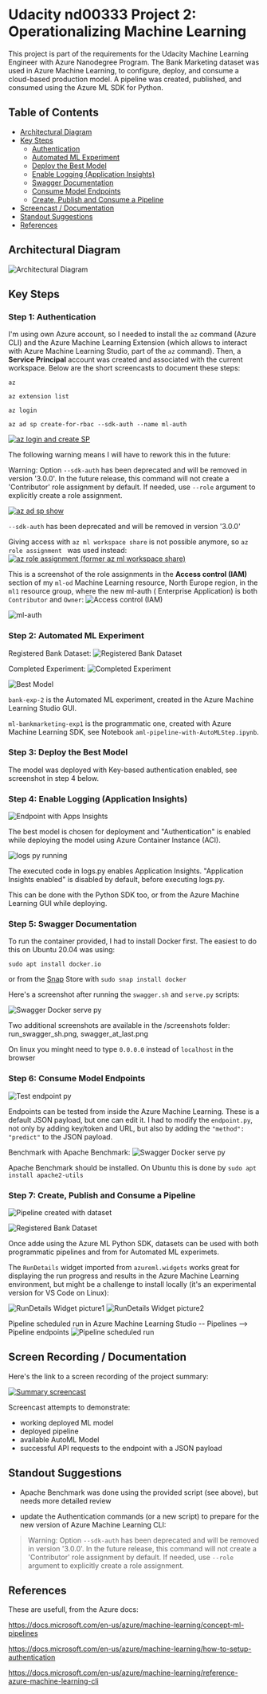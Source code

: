 # Udacity nd00333 Project 2: Operationalizing Machine Learning

This project is part of the requirements for the Udacity Machine Learning Engineer with Azure Nanodegree Program.  The Bank Marketing dataset was used in Azure Machine Learning, to configure, deploy, and consume a cloud-based production model. A pipeline was created, published, and consumed using the Azure ML SDK for Python.


## Table of Contents

* [Architectural Diagram](#arch-diagram)
* [Key Steps](#key-steps)
    * [Authentication](#authentication)
    * [Automated ML Experiment](#automl-exp)
    * [Deploy the Best Model](#deploy-best-model)
    * [Enable Logging (Application Insights)](#app-insights)
    * [Swagger Documentation](#swagger)
    * [Consume Model Endpoints](#consume-enpoints)
    * [Create, Publish and Consume a Pipeline](#prog-pipeline)
* [Screencast / Documentation](#screencast)
* [Standout Suggestions](#future-work)
* [References](#refs)






## Architectural Diagram <a name="arch-diagram"></a>

![Architectural Diagram](/screenshots/architectural_diagram.png)

## Key Steps <a name="key-steps"></a>


### Step 1: Authentication <a name="authentication"></a>

I'm using own Azure account, so I needed to install the `az` command (Azure CLI) and the Azure Machine Learning Extension (which allows to interact with Azure Machine Learning Studio, part of the `az` command). Then, a **Service Principal** account was created and associated with the current workspace. Below are the short screencasts to document these steps:

```
az

az extension list

az login

az ad sp create-for-rbac --sdk-auth --name ml-auth
```
[![az login and create SP](https://img.youtube.com/vi/1NdR1J7hDfg/0.jpg)](https://www.youtube.com/watch?v=1NdR1J7hDfg)


The following warning means I will have to rework this in the future:

Warning:  Option `--sdk-auth` has been deprecated and will be removed in version '3.0.0'.
In the future release, this command will not create a 'Contributor' role assignment by default.  If needed, use `--role` argument to explicitly create a role assignment.


[![az ad sp show](https://img.youtube.com/vi/Stkrftaw4NM/0.jpg)](https://www.youtube.com/watch?v=Stkrftaw4NM)

`--sdk-auth` has been deprecated and will be removed in version '3.0.0'

Giving access with `az ml workspace share` is not possible anymore, so `az role assignment ` was used instead:
[![az role assignment (former az ml workspace share)](https://img.youtube.com/vi/QTQpVrIDnXI/0.jpg)](https://www.youtube.com/watch?v=QTQpVrIDnXI)


This is a screenshot of the role assignments in the **Access control (IAM)** section of my `ml-od` Machine Learning resource, North Europe region, in the `ml1` resource group, where the new ml-auth (
Enterprise Application) is both `Contributor` and `Owner`:
![Access control (IAM)](/screenshots/s1.jpg)

![ml-auth](/screenshots/ml-auth.png)

### Step 2: Automated ML Experiment <a name="automl-exp"></a>

Registered Bank Dataset:
![Registered Bank Dataset](/screenshots/registered_bank_dataset.png)

Completed Experiment:
![Completed Experiment](/screenshots/completed_experiment.png)

![Best Model](/screenshots/completed_run_with_best_algo.png)

`bank-exp-2` is the Automated ML experiment, created in the Azure Machine Learning Studio GUI.

`ml-bankmarketing-exp1` is the programmatic one, created with Azure Machine Learning SDK, see Notebook `aml-pipeline-with-AutoMLStep.ipynb`.


### Step 3: Deploy the Best Model <a name="deploy-best-model"></a>

The model was deployed with Key-based authentication enabled, see screenshot in step 4 below.


### Step 4: Enable Logging (Application Insights) <a name="app-insights"></a>

![Endpoint with Apps Insights](/screenshots/endpoint_updated_app_insights.png)

The best model is chosen for deployment and "Authentication" is enabled while deploying the model using Azure Container Instance (ACI). 

![logs py running](/screenshots/execute_logs_py.png)

The executed code in logs.py enables Application Insights. "Application Insights enabled" is disabled by default, before executing logs.py.  

This can be done with the Python SDK too, or from the Azure Machine Learning GUI while deploying.

### Step 5: Swagger Documentation <a name="swagger"></a>

To run the container provided, I had to install Docker first.  The easiest to do this on Ubuntu 20.04 was using:

`sudo apt install docker.io`

or from the [Snap](https://snapcraft.io/install/docker/ubuntu) Store with  `sudo snap install docker`


Here's a screenshot after running the `swagger.sh` and `serve.py` scripts:

![Swagger Docker serve py](/screenshots/swagger2.png)


Two additional screenshots are available in the /screenshots folder: 
run_swagger_sh.png,
swagger_at_last.png

On linux you minght need to type `0.0.0.0` instead of `localhost` in the browser




### Step 6: Consume Model Endpoints <a name="consume-enpoints"></a>



![Test endpoint py](/screenshots/test_endpoint_py.png)

Endpoints can be tested from inside the Azure Machine Learning.  These is a default JSON payload, but one can edit it.
I had to modify the `endpoint.py`, not only by adding key/token and URL, but also by adding the 
`"method": "predict"`
to the JSON payload.

 
Benchmark with Apache Benchmark:
![Swagger Docker serve py](/screenshots/apache_benchmark_run.png)

Apache Benchmark should be installed.  On Ubuntu this is done by 
`sudo apt install apache2-utils `




### Step 7: Create, Publish and Consume a Pipeline <a name="prog-pipeline"></a>

![Pipeline created with dataset](/screenshots/pipeline_endpoint.png)


![Registered Bank Dataset](/screenshots/registered_ds1.png)

Once adde using the Azure ML Python SDK, datasets can be used with both programmatic pipelines and from for Automated ML experimets.


The `RunDetails` widget imported from `azureml.widgets` works great for displaying the run progress and results in the Azure Machine Learning environment, but might be a challenge to install locally (it's an experimental version for VS Code on Linux): 

![RunDetails Widget picture1](/screenshots/autoML-widget1.png)
![RunDetails Widget picture2](/screenshots/autoML-widget2.png)

 

Pipeline scheduled run in Azure Machine Learning Studio -- Pipelines --> Pipeline endpoints
![Pipeline scheduled run](/screenshots/pipeline_scheduled_run.png)


## Screen Recording / Documentation <a name="screencast"></a>

Here's the link to a screen recording of the project summary:

[![Summary screencast](https://img.youtube.com/vi/EShMf_PmUFs/0.jpg)](https://youtu.be/EShMf_PmUFs)

Screencast attempts to demonstrate:
- working deployed ML model
- deployed pipeline
- available AutoML Model 
- successful API requests to the endpoint with a JSON payload

## Standout Suggestions <a name="future-work"></a>

* Apache Benchmark was done using the provided script (see above), but needs more detailed review

* update the Authentication commands (or a new script) to prepare for the new version of Azure Machine Learning CLI:
> Warning:  Option `--sdk-auth` has been deprecated and will be removed in version '3.0.0'.
In the future release, this command will not create a 'Contributor' role assignment by default.  If needed, use `--role` argument to explicitly create a role assignment.


## References <a name="refs"></a>

These are usefull, from the Azure docs:
 

https://docs.microsoft.com/en-us/azure/machine-learning/concept-ml-pipelines 

 

https://docs.microsoft.com/en-us/azure/machine-learning/how-to-setup-authentication

 

https://docs.microsoft.com/en-us/azure/machine-learning/reference-azure-machine-learning-cli

 

 